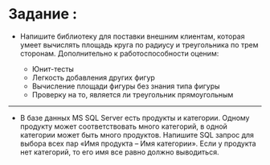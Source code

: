 # Задание :

- Напишите библиотеку для поставки внешним клиентам, которая умеет вычислять площадь круга по радиусу и треугольника по трем сторонам. Дополнительно к работоспособности оценим:

    - Юнит-тесты
    - Легкость добавления других фигур
    - Вычисление площади фигуры без знания типа фигуры
    - Проверку на то, является ли треугольник прямоугольным
---
- В базе данных MS SQL Server есть продукты и категории. Одному продукту может соответствовать много категорий, в одной категории может быть много продуктов. Напишите SQL запрос для выбора всех пар «Имя продукта – Имя категории». Если у продукта нет категорий, то его имя все равно должно выводиться.